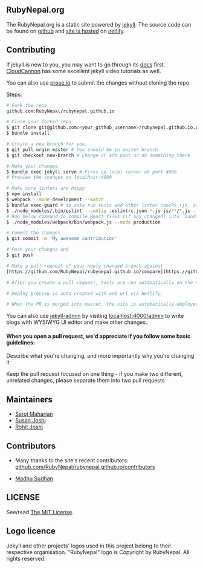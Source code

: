 ## RubyNepal.org

The RubyNepal.org is a static site powered by [jekyll](https://jekyllrb.com/). The source code can be found on [github](https://github.com/RubyNepal/rubynepal.github.io/) and [site is hosted](https://rubynepal.org) on [netlify](https://app.netlify.com/sites/rubynepal).

## Contributing

If jekyll is new to you, you may want to go through its [docs](https://jekyllrb.com/docs/home/) first.
[CloudCannon](https://learn.cloudcannon.com/jekyll/why-use-a-static-site-generator/) has some excellent jekyll video tutorials as well.

You can also use [prose.io](http://prose.io) to submit the changes without cloning the repo.

Steps:

```bash
# Fork the repo
github.com:RubyNepal/rubynepal.github.io

# Clone your forked repo
$ git clone git@github.com:<your_github_username>/rubynepal.github.io.git
$ bundle install

# Create a new branch for you.
$ git pull orgin master # You should be in master branch
$ git checkout new-branch # Change or add post or do something there

# Make your changes.
$ bundle exec jekyll serve # Fires up local server at port 4000
# Preview the changes on localhost:4000

# Make sure linters are happy
$ npm install
$ webpack --mode development --watch
$ bundle exec guard # to auto run tests and other linter checks (js, sass, html)
$ ./node_modules/.bin/eslint --config .eslintrc.json *.js js/**/*.js --fix
# Run below command to compile React files (if any changed) into `bundle/meetup.js` file.
$ ./node_modules/webpack/bin/webpack.js --mode production

# Commit the changes
$ git commit -m 'My awesome contribution'

# Push your changes and
$ git push

# Make a pull request of your newly changed branch against
[https://github.com/RubyNepal/rubynepal.github.io/compare](https://github.com/RubyNepal/rubynepal.github.io/compare)

# After you create a pull request, tests are run automatically on the newly created PR using Hound and TravisCI for style and lint checks.

# Deploy preview is auto created with web url via Netlify.

# When the PR is merged into master, the site is automatically deployed with the help of netlify continuous deployment.
```

You can also use [jekyll-admin](https://github.com/jekyll/jekyll-admin/) by visiting [localhost:4000/admin](localhost:4000/admin) to write blogs with WYSIWYG UI editor and make other changes.

#### When you open a pull request, we'd appreciate if you follow some basic guidelines:

Describe what you're changing, and more importantly why you're changing it

Keep the pull request focused on one thing - if you make two different, unrelated changes, please separate them into two pull requests

## Maintainers

- [Saroj Maharjan](https://twitter.com/zoraslapen)
- [Susan Joshi](https://twitter.com/josisusan)
- [Rohit Joshi](https://twitter.com/roxxypoxxy)

## Contributors

- Many thanks to the site's recent contributors: [github.com/RubyNepal/rubynepal.github.io/contributors](https://github.com/RubyNepal/rubynepal.github.io/graphs/contributors)

- [Madhu Sudhan](https://twitter.com/sudhansubedi)

## LICENSE

See/read [The MIT License](/LICENSE).

## Logo licence

Jekyll and other projects' logos used in this project belong to their respective organisation.
"RubyNepal" logo is Copyright by RubyNepal. All rights reserved.
